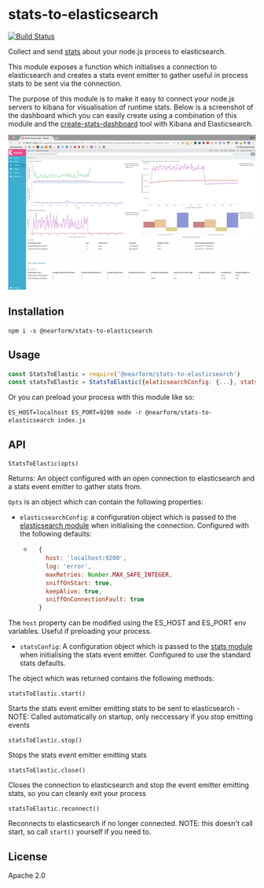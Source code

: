 # stats-to-elasticsearch

[![Build Status](https://travis-ci.org/nearform/stats-to-elasticsearch.svg?branch=master)](https://travis-ci.org/nearform/stats-to-elasticsearch)

Collect and send [stats](http://github.com/nearform/stats) about your node.js process to elasticsearch.

This module exposes a function which initialises a connection to elasticsearch and creates a stats event emitter to gather useful in process stats to be sent via the connection.

The purpose of this module is to make it easy to connect your node.js servers to kibana for visualisation of runtime stats. Below is a screenshot of the dashboard which you can easily create using a combination of this module and the [create-stats-dashboard](http://github.com/nearform/create-stats-dashboard) tool with Kibana and Elasticsearch.

<img src='./assets/dashboard-screenshot.png' alt='a kibana stats dashboard screenshot'>

## Installation

```
npm i -s @nearform/stats-to-elasticsearch
```

## Usage

```js
const StatsToElastic = require('@nearform/stats-to-elasticsearch')
const statsToElastic = StatsToElastic({elaticsearchConfig: {...}, statsConfig: {...}})
```

Or you can preload your process with this module like so:

```
ES_HOST=localhost ES_PORT=9200 node -r @nearform/stats-to-elasticsearch index.js
```

## API

```
StatsToElastic(opts)
```

Returns: An object configured with an open connection to elasticsearch and a stats event emitter to gather stats from.

`Opts` is an object which can contain the following properties:
- `elasticsearchConfig`: a configuration object which is passed to the [elasticsearch module](http://npm.im/elasticsearch) when initialising the connection. Configured with the following defaults:
  - ```js
      {
        host: 'localhost:9200',
        log: 'error',
        maxRetries: Number.MAX_SAFE_INTEGER,
        sniffOnStart: true,
        keepAlive: true,
        sniffOnConnectionFault: true
      }
    ```
The `host` property can be modified using the ES\_HOST and ES\_PORT env variables. Useful if preloading your process.

- `statsConfig`: A configuration object which is passed to the [stats module](http://github.com/nearform/stats) when initialising the stats event emitter. Configured to use the standard stats defaults.

The object which was returned contains the following methods:

```
statsToElastic.start()
```

Starts the stats event emitter emitting stats to be sent to elasticsearch - NOTE: Called automatically on startup, only neccessary if you stop emitting events

```
statsToElastic.stop()
```

Stops the stats event emitter emitting stats

```
statsToElastic.close()
```

Closes the connection to elasticsearch and stop the event emitter emitting stats, so you can cleanly exit your process

```
statsToElastic.reconnect()
```

Reconnects to elasticsearch if no longer connected. NOTE: this doesn't call start, so call `start()` yourself if you need to.


## License

Apache 2.0